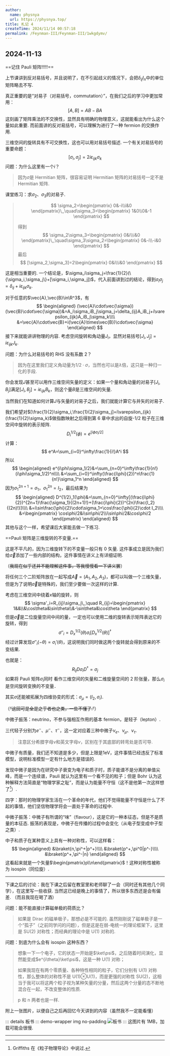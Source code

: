 ```yaml
---
author:
  name: physnya
  url: https://physnya.top/
title: 札记 4
createTime: 2024/11/14 00:57:18
permalink: /Feynman-III/Feynman-III/1wkgdymv/
---
```

## 2024-11-13

==记住 Pauli 矩阵!!!!!==

上节课讲到反对易括号，并且说明了，在不引起歧义的情况下，会把$\delta_{ij}I_n$中的单位矩阵略去不写.

真正重要的是“对易子（对易括号，commutation）”，在我们之后的学习中更加常用：
$$
[A,B]=AB-BA
$$
这刻画了矩阵乘法的不交换性，显然具有明确的物理意义，这就能看出为什么这个量如此重要. 而前面讲的反对易括号，可以理解为进行了一种 fermion 的交换作用.

三维空间的旋转具有不可交换性，这也可以用对易括号描述. 一个有关对易括号的重要命题：
$$
[\sigma_i,\sigma_j]=2i\varepsilon_{ijk}\sigma_k
$$
问题：为什么这里有一个$i$？

> 因为$\sigma$是 Hermitian 矩阵，很容易证明 Hermitian 矩阵的对易括号一定不是 Hermitian 矩阵.

课堂练习：求$\sigma_2$、$\sigma_3$的对易子.

>$$
> \sigma_2=\begin{pmatrix}
> 0&-i\\i&0
> \end{pmatrix}\,,\quad\sigma_3=\begin{pmatrix}
> 1&0\\0&-1
> \end{pmatrix}
>$$
>
> 得到
>$$
> \sigma_2\sigma_3=\begin{pmatrix}
> 0&i\\i&0
> \end{pmatrix}\,,\quad\sigma_3\sigma_2=\begin{pmatrix}
> 0&-i\\-i&0
> \end{pmatrix}
>$$
> 最后
>$$
> [\sigma_2,\sigma_3]=2\begin{pmatrix}
> 0&i\\i&0
> \end{pmatrix}
>$$

这是相当重要的. 一个结论是，$\sigma_i\sigma_j=\frac{1}{2}(\{\sigma_i,\sigma_j\}+[\sigma_i,\sigma_j])$，代入前面讲到过的结论，得到$\sigma_i\sigma_j=\delta_{ij}+i\varepsilon_{ijk}\sigma_k$.

对于任意的$\vec{A},\vec{B}\in\R^3$，有
$$
\begin{aligned}
(\vec{A}\cdot\vec{\sigma})(\vec{B}\cdot\vec{\sigma})&=A_i\sigma_iB_j\sigma_j=\delta_{ij}A_iB_j+i\varepsilon_{ijk}A_iB_j\sigma_k\\\\
&=\vec{A}\cdot\vec{B}+i(\vec{A}\times\vec{B})\cdot\vec{\sigma}
\end{aligned}
$$
接下来就能讲讲物理的内容. 考虑空间旋转和角动量$J_i$，显然对易括号$[J_i,J_j]=i\varepsilon_{ijk}J_k$.

问题：为什么对易括号的 RHS 没有系数 2？

> 因为在这里我们定义角动量为$1/2\cdot\sigma$，当然也可以是$\lambda$倍，这只是一种归一化的手段.

你会发现$J$甚至可以用作三维空间矢量的定义：如果一个量和角动量的对易子$[J_i,B_j]$满足$[J_i,B_j]=i\varepsilon_{ijk}B_k$，则这个量$B$是三维空间的矢量.

当然我们在知道如何计算$J$与矢量的对易子之后，我们就能计算它与并矢的对易子.

我们希望对$[\frac{1}{2}\sigma_i,\frac{1}{2}\sigma_j]=i\varepsilon_{ijk}(\frac{1}{2}\sigma_k)$做指数映射之后得到第 6 章中求出的自旋-1/2 粒子在三维空间中旋转的表示矩阵.
$$
D_i^{1/2}(\phi)=e^{[i\phi\sigma_i/2]}
$$
计算：
$$
e^A=\sum_{i=0}^\infty\frac{1}{i!}A^i
$$
所以
$$
\begin{aligned}
e^{i\phi\sigma_1/2}&=\sum_{n=0}^\infty\frac{1}{n!}(i\phi\sigma_1/2)^n\\\\
&=\sum_{i=0}^\infty(\frac{i\phi}{2})^n\frac{1}{n!}\sigma_1^n
\end{aligned}
$$
因为$\sigma_1^{2n+1}=\sigma_1$，$\sigma_1^{2n}=I_2$，最后结果为
$$
\begin{aligned}
D^{1/2}_1(\phi)&=\sum_{n=0}^\infty[(\frac{i\phi}{2})^{2n+1}\frac{\sigma_1}{(2n+1)!}+(\frac{i\phi}{2})^{2n}\frac{I_2}{(2n)!}]\\\\
&=i\sin\frac{\phi}{2}\cdot\sigma_1+\cos\frac{\phi}{2}\cdot I_2\\\\
&=\begin{pmatrix}
\cos\phi/2&i\sin\phi/2\\i\sin\phi/2&\cos\phi/2
\end{pmatrix}
\end{aligned}
$$
其他与这个一样，希望课后大家能去做一下练习.

==Pauli 矩阵是三维旋转的不变量.==

这是不平凡的，因为三维旋转下的不变量一般只有 0 矢量. 这件事成立是因为我们给$\vec{\sigma}$添加了一些内部的结构，这件事情在讲义上有详细证明.

（<s>我现在似乎还并不能理解这件事，等我慢慢看一下讲义罢</s>）

将任何三个二阶矩阵放在一起写成$\vec{A}=(A_1,A_2,A_3)$，都可以叫做一个三维矢量，但是为了说明$\vec{\sigma}$是特殊的，我们至少要做一次这样的计算.

考虑在三维空间中绕着$x$轴的旋转，则
$$
\sigma'_i=R_{ij}\sigma_j\,,\quad R_{ij}=\begin{pmatrix}
1&&\\&\cos\theta&\sin\theta\\&-\sin\theta&\cos\theta
\end{pmatrix}
$$
但是$\vec{\sigma}$是二位旋量空间中间的量，一定也可以使用二维的旋转表示矩阵表达它的旋转，得到
$$
\sigma''_i=D_x^{1/2}(\theta)\sigma_i[D_x^{1/2}(\theta)]^\dagger
$$
经过计算发现$\sigma''_i(-\theta)=\sigma_i'(\theta)$，这说明我们同时做这两个旋转就会得到原来的不变结果.

也就是：
$$
R_{ij}D\sigma_i D^\dagger=\sigma_j
$$
如果将 Pauli 矩阵$\sigma_i$同时 看作三维空间的矢量和二维旋量空间的 2 阶张量，那么$\sigma_i$是空间旋转变换的不变量．

其实$\sigma$还能被拓展为四维协变的形式：$\sigma_\mu=(I_2,\sigma_i)$.

（<s>“这回可是全是之乎者也之类，一些不懂了.”</s>）

中微子振荡：neutrino，不参与强相互作用的基本 fermion，是轻子（lepton）.

三代轻子分别为$e^-$、$\mu^-$、$\tau^-$，这一定对应着三种中微子$\nu_e$、$\nu_\mu$、$\nu_\tau$.

> 注意区分希腊字母$\nu$和英文字母$v$，区别在于其底部的转弯处是否可导.

中微子有质量，我们还不知道是多少，但是上限是$1\text{eV}$，这件事情已经违反了标准模型，说明标准模型一定有什么地方是错误的.

发现中微子是因为在研究中子衰变为电子和质子时，质子能谱不是分离的单值尖峰，而是一个连续谱，Pauli 就认为这里有一个看不见的粒子；但是 Bohr 认为这种解释方法简直是“物理学家之耻”，而是认为能量不守恒（这不是他第一次这样想了[^1]）.

四字：那时的物理学家生活在一个革命的年代，他们不觉得能量不守恒是什么了不起的事情，他们坚信物理学将会一直处于革命的过程中.

中微子振荡：中微子有所谓的“味”（flavour），这是它的一种本征态，但是不是质量的本征态. 振荡的表现是，中微子在传播的过程中会变化（从电子型变成中子型之类）.

中子和质子在某种意义上具有一种对称性，可以这样看：
$$
\begin{aligned}
&\braket{n,\pi^+|p^+}\\\\
&\braket{p^+,\pi^0|p^-}\\\\
&\braket{p^+,\pi^-|n}
\end{aligned}
$$
这看起来就是一个矢量$\begin{pmatrix}p\\n\end{pmatrix}$！这种对称性被称为 isospin（同位旋）.

---

下课之后的讨论：我在下课之后留在教室里和老师聊了一会（同时还有其他几个同学），在这里写一些收获. 当然这已经是晚上的事情了，所以很多东西还是会有偏差. （而且我现在喝了酒）

问题：能不能直接计算磁单极的荷质比？

> 如果是 Dirac 的磁单极子，那想必是不可能的. 虽然刚刚说了磁单极子是一个“孤子”（之前同学问的问题），但是这是在弱-电统一的理论框架下，这里是 SU(2) 对称性；而经典的理论中是 U(1) 对称的.

问题：到底为什么会有 isospin 这种东西？

> 想象一下一个电子，它的状态一开始是$\ket\psi$，之后随着时间演化，显然能变成$e^{i\theta}\ket\psi$，这是一种 U(1) 对称；
>
> 如果我现在有两个零质量、各种特性相同的粒子，它们分别有 U(1) 对称性，那么整体的对称性不是 U(1)$\otimes$U(1)，而是更强的对称性 SU(2)，这相当于我可以将这两个粒子视为某种矢量的分量，然后这两个分量的态不断地混合在一起，不改变整体的性质.
>
> p 和 n 两者也是一样.

附上一张图片，以便自己之后再回忆今天讲到的内容（虽然我不一定能看懂）

::: details 板书
::: demo-wrapper img no-padding
![板书](https://p.sda1.dev/20/b9a1256e624e9706d4a1c34d8f5c2810/1aab30fda862a0665d7ce23543c51d6.jpg)
:::
这图片有 1MB，加载可能会很慢.

---

[^1]: Griffiths 在《粒子物理导论》中说过.